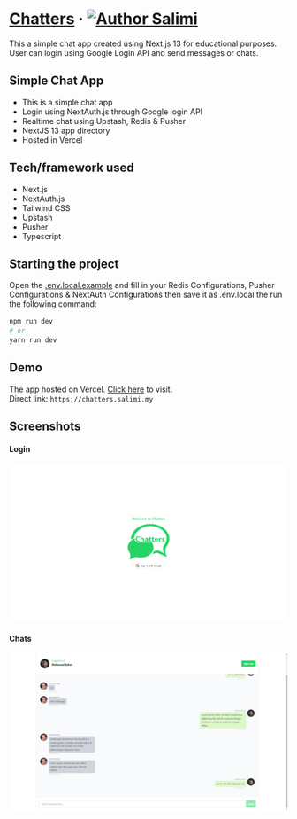 # [Chatters](https://chatters.salimi.my) &middot; [![Author Salimi](https://img.shields.io/badge/Author-Salimi-%3C%3E)](https://www.linkedin.com/in/mohamad-salimi/)

This a simple chat app created using Next.js 13 for educational purposes. User can login using Google Login API and send messages or chats.

## Simple Chat App

- This is a simple chat app
- Login using NextAuth.js through Google login API
- Realtime chat using Upstash, Redis & Pusher
- NextJS 13 app directory
- Hosted in Vercel

## Tech/framework used

- Next.js
- NextAuth.js
- Tailwind CSS
- Upstash
- Pusher
- Typescript

## Starting the project

Open the [.env.local.example](/.env.local.example) and fill in your Redis Configurations, Pusher Configurations & NextAuth Configurations then save it as .env.local the run the following command:

```bash
npm run dev
# or
yarn run dev
```

## Demo

The app hosted on Vercel. [Click here](https://chatters-salimi.my) to visit.
<br>
Direct link: `https://chatters.salimi.my`

## Screenshots

#### Login

![Login](/screenshots/screenshot-1.png)

#### Chats

![Chats](/screenshots/screenshot-2.png)
